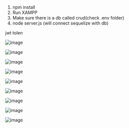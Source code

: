 1. npm install
2. Run XAMPP
3. Make sure there is a db called crud(check .env folder)
4. node server.js (will connect sequelize with db)

jwt tolen

![image](https://github.com/user-attachments/assets/a3557039-d893-408b-806c-40b90d4b1a3f)

![image](https://github.com/user-attachments/assets/bd99484b-53a3-4af0-801c-c004d78848a6)

![image](https://github.com/user-attachments/assets/7443a2ae-df8f-46b6-abcc-200e5ba20a34)


![image](https://github.com/user-attachments/assets/adcfd23b-5498-45df-941c-89de5dbc8d8e)

![image](https://github.com/user-attachments/assets/362e0098-e690-48a7-8ae2-569b99401b25)

![image](https://github.com/user-attachments/assets/afc3a61d-ee39-48c4-a1f0-2b8250e4ef88)

![image](https://github.com/user-attachments/assets/bb63c46e-e73c-43d6-81c0-be223b2ef912)

![image](https://github.com/user-attachments/assets/3eba4b24-0ae6-440a-98e4-a571ca234fc3)


![image](https://github.com/user-attachments/assets/cf4338f0-7550-46bb-9fc0-82bbd2859623)






